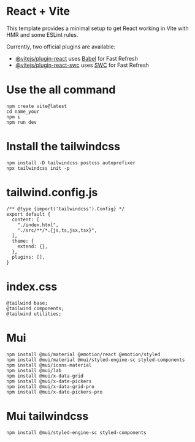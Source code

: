 # React + Vite

This template provides a minimal setup to get React working in Vite with HMR and some ESLint rules.

Currently, two official plugins are available:

- [@vitejs/plugin-react](https://github.com/vitejs/vite-plugin-react/blob/main/packages/plugin-react/README.md) uses [Babel](https://babeljs.io/) for Fast Refresh
- [@vitejs/plugin-react-swc](https://github.com/vitejs/vite-plugin-react-swc) uses [SWC](https://swc.rs/) for Fast Refresh

# Use the all command

```
npm create vite@latest
cd name_your
npm i
npm run dev
```

# Install the tailwindcss

```
npm install -D tailwindcss postcss autoprefixer
npx tailwindcss init -p
```

# tailwind.config.js

```
/** @type {import('tailwindcss').Config} */
export default {
  content: [
    "./index.html",
    "./src/**/*.{js,ts,jsx,tsx}",
  ],
  theme: {
    extend: {},
  },
  plugins: [],
}
```

# index.css

```
@tailwind base;
@tailwind components;
@tailwind utilities;
```

# Mui

```
npm install @mui/material @emotion/react @emotion/styled
npm install @mui/material @mui/styled-engine-sc styled-components
npm install @mui/icons-material
npm install @mui/lab
npm install @mui/x-data-grid
npm install @mui/x-date-pickers
npm install @mui/x-data-grid-pro
npm install @mui/x-date-pickers-pro
```

# Mui tailwindcss

```
npm install @mui/styled-engine-sc styled-components
```
